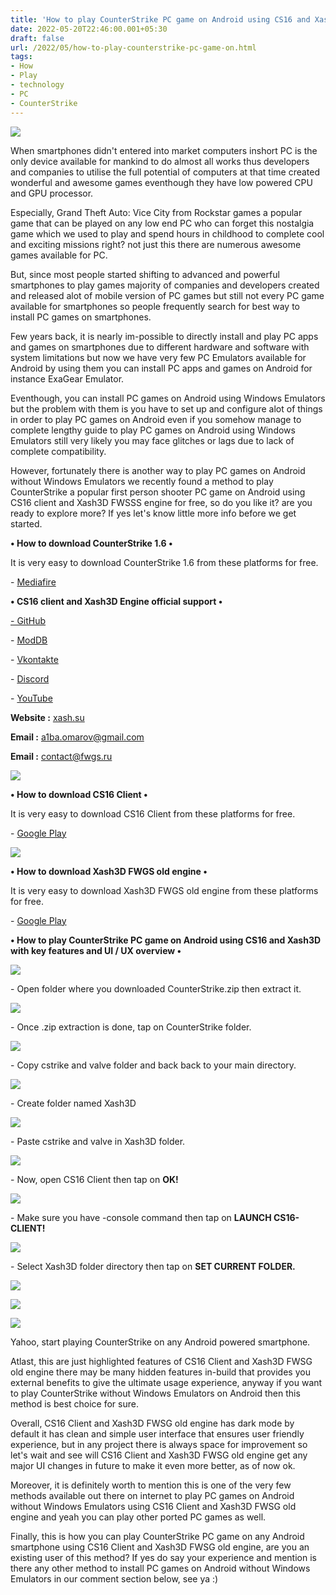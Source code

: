 ```yaml
---
title: 'How to play CounterStrike PC game on Android using CS16 and Xash3D.'
date: 2022-05-20T22:46:00.001+05:30
draft: false
url: /2022/05/how-to-play-counterstrike-pc-game-on.html
tags: 
- How
- Play
- technology
- PC
- CounterStrike
---
```


 [![](https://lh3.googleusercontent.com/-wWSC_fNhdEE/YofM6zVS6TI/AAAAAAAALGU/3pPnA9XwvnAojOxVhHabOKxmp35LWpoFwCNcBGAsYHQ/s1600/1653066983496391-0.png)](https://lh3.googleusercontent.com/-wWSC_fNhdEE/YofM6zVS6TI/AAAAAAAALGU/3pPnA9XwvnAojOxVhHabOKxmp35LWpoFwCNcBGAsYHQ/s1600/1653066983496391-0.png) 

  

When smartphones didn't entered into market computers inshort PC is the only device available for mankind to do almost all works thus developers and companies to utilise the full potential of computers at that time created wonderful and awesome games eventhough they have low powered CPU and GPU processor.

  

Especially, Grand Theft Auto: Vice City from Rockstar games a popular game that can be played on any low end PC who can forget this nostalgia game which we used to play and spend hours in childhood to complete cool and exciting missions right? not just this there are numerous awesome games available for PC.

  

But, since most people started shifting to advanced and powerful smartphones to play games majority of companies and developers created and released alot of mobile version of PC games but still not every PC game available for smartphones so people frequently search for best way to install PC games on smartphones.

  

Few years back, it is nearly im-possible to directly install and play PC apps and games on smartphones due to different hardware and software with system limitations but now we have very few PC Emulators available for Android by using them you can install PC apps and games on Android for instance ExaGear Emulator.

  

Eventhough, you can install PC games on Android using Windows Emulators but the problem with them is you have to set up and configure alot of things in order to play PC games on Android even if you somehow manage to complete lengthy guide to play PC games on Android using Windows Emulators still very likely you may face glitches or lags due to lack of complete compatibility.

  

However, fortunately there is another way to play PC games on Android without Windows Emulators we recently found a method to play CounterStrike a popular first person shooter PC game on Android using CS16 client and Xash3D FWSSS engine for free, so do you like it? are you ready to explore more? If yes let's know little more info before we get started.

  

**• How to download CounterStrike 1.6 •**

  

It is very easy to download CounterStrike 1.6 from these platforms for free.

  

\- [Mediafire](https://www.mediafire.com/file/xpjaqqqxvt8zf5z/CounterStrike.zip/file)

  

**• CS16 client and Xash3D Engine official support •**

[\- GitHub](http://fwgs.github.io/) 

\- [ModDB](https://www.moddb.com/games/xash3d-android)

\- [Vkontakte](https://m.vk.com/xashdroid)

\- [Discord](http://discord.me/fwgs)

\- [YouTube](https://www.youtube.com/channel/UCDSnCNfTfqtbe9NnEax6ZHQ)

  

**Website :** [xash.su](http://xash.su)

**Email :** [a1ba.omarov@gmail.com](mailto:a1ba.omarov@gmail.com)

**Email :** [contact@fwgs.ru](mailto:contact@fwgs.ru)

  

 [![](https://lh3.googleusercontent.com/-nnpVPuCD4-8/YofM562599I/AAAAAAAALGQ/ATjTrAQmLPg3ecUysKkqhDWrQfndUMlVgCNcBGAsYHQ/s1600/1653066979896636-1.png)](https://lh3.googleusercontent.com/-nnpVPuCD4-8/YofM562599I/AAAAAAAALGQ/ATjTrAQmLPg3ecUysKkqhDWrQfndUMlVgCNcBGAsYHQ/s1600/1653066979896636-1.png) 

  

**• How to download CS16 Client •**

  

It is very easy to download CS16 Client from these platforms for free.

  

\- [Google Play](https://play.google.com/store/apps/details?id=in.celest.xash3d.cs16client)

  

 [![](https://lh3.googleusercontent.com/-9fkkFPvx7_8/YofM4z0lOBI/AAAAAAAALGM/585-iR1YsNItSinVus4hZkRIUgjScOPfwCNcBGAsYHQ/s1600/1653066975297388-2.png)](https://lh3.googleusercontent.com/-9fkkFPvx7_8/YofM4z0lOBI/AAAAAAAALGM/585-iR1YsNItSinVus4hZkRIUgjScOPfwCNcBGAsYHQ/s1600/1653066975297388-2.png) 

  

  

**• How to download Xash3D FWGS old engine •**

It is very easy to download Xash3D FWGS old engine from these platforms for free.

  

\- [Google Play](https://play.google.com/store/apps/details?id=in.celest.xash3d.hl)

  

**• How to play CounterStrike PC game on Android using CS16 and Xash3D with key features and UI / UX overview •**

 [![](https://lh3.googleusercontent.com/-Tq2mUHfNYTs/YofM3tTkTVI/AAAAAAAALGI/HosvKBdMT50NPzZY8_-XdORUlFmn-T3ZQCNcBGAsYHQ/s1600/1653066970818640-3.png)](https://lh3.googleusercontent.com/-Tq2mUHfNYTs/YofM3tTkTVI/AAAAAAAALGI/HosvKBdMT50NPzZY8_-XdORUlFmn-T3ZQCNcBGAsYHQ/s1600/1653066970818640-3.png) 

  

\- Open folder where you downloaded CounterStrike.zip then extract it.

  

 [![](https://lh3.googleusercontent.com/-_n3GZ-Lv_Ho/YofM2i5kpUI/AAAAAAAALGE/oXnA8TKpBFwS23CUACxzwXwbF6UcACWRwCNcBGAsYHQ/s1600/1653066966604659-4.png)](https://lh3.googleusercontent.com/-_n3GZ-Lv_Ho/YofM2i5kpUI/AAAAAAAALGE/oXnA8TKpBFwS23CUACxzwXwbF6UcACWRwCNcBGAsYHQ/s1600/1653066966604659-4.png) 

  

\- Once .zip extraction is done, tap on CounterStrike folder.

  

 [![](https://lh3.googleusercontent.com/-WeTEs8CHUdw/YofM1q8S5bI/AAAAAAAALGA/1yAv0Lu8RHoLCAlivSx79P4HZ7nolAOtwCNcBGAsYHQ/s1600/1653066962526773-5.png)](https://lh3.googleusercontent.com/-WeTEs8CHUdw/YofM1q8S5bI/AAAAAAAALGA/1yAv0Lu8RHoLCAlivSx79P4HZ7nolAOtwCNcBGAsYHQ/s1600/1653066962526773-5.png) 

  

\- Copy cstrike and valve folder and back back to your main directory.

  

 [![](https://lh3.googleusercontent.com/-sJY0o0mFk9Q/YofM0t9WMhI/AAAAAAAALF8/wVWqyNX9ppYfxlAU6FOytPn9lPvBwElNgCNcBGAsYHQ/s1600/1653066958753552-6.png)](https://lh3.googleusercontent.com/-sJY0o0mFk9Q/YofM0t9WMhI/AAAAAAAALF8/wVWqyNX9ppYfxlAU6FOytPn9lPvBwElNgCNcBGAsYHQ/s1600/1653066958753552-6.png) 

  

\- Create folder named Xash3D

  

 [![](https://lh3.googleusercontent.com/-cOvBJSjkv9c/YofMzpETWMI/AAAAAAAALF4/aMMPRdsJY3E2pb_W2j_C94AKCmTQXHlwQCNcBGAsYHQ/s1600/1653066954725118-7.png)](https://lh3.googleusercontent.com/-cOvBJSjkv9c/YofMzpETWMI/AAAAAAAALF4/aMMPRdsJY3E2pb_W2j_C94AKCmTQXHlwQCNcBGAsYHQ/s1600/1653066954725118-7.png) 

  

\- Paste cstrike and valve in Xash3D folder.

  

 [![](https://lh3.googleusercontent.com/-F_nUjyEklJ4/YofMytOJlGI/AAAAAAAALF0/ZVJA5OAEM8YscB5opb3sgJIZ90orEYSFACNcBGAsYHQ/s1600/1653066950693365-8.png)](https://lh3.googleusercontent.com/-F_nUjyEklJ4/YofMytOJlGI/AAAAAAAALF0/ZVJA5OAEM8YscB5opb3sgJIZ90orEYSFACNcBGAsYHQ/s1600/1653066950693365-8.png) 

  

\- Now, open CS16 Client then tap on **OK!**

 **[![](https://lh3.googleusercontent.com/-Fh3APP_G6ns/YofMxkJkWuI/AAAAAAAALFw/91ElG9wQPk0nuqpdlr5WgUWHxDRdUPy_ACNcBGAsYHQ/s1600/1653066946608932-9.png)](https://lh3.googleusercontent.com/-Fh3APP_G6ns/YofMxkJkWuI/AAAAAAAALFw/91ElG9wQPk0nuqpdlr5WgUWHxDRdUPy_ACNcBGAsYHQ/s1600/1653066946608932-9.png)** 

\- Make sure you have -console command then tap on **LAUNCH CS16-CLIENT!**

 **[![](https://lh3.googleusercontent.com/-Zsy0pOAr5aM/YofMwm4T2-I/AAAAAAAALFs/VbPCppLJOmYiEIpuNTO-gPRBRw1ic3MTQCNcBGAsYHQ/s1600/1653066942336069-10.png)](https://lh3.googleusercontent.com/-Zsy0pOAr5aM/YofMwm4T2-I/AAAAAAAALFs/VbPCppLJOmYiEIpuNTO-gPRBRw1ic3MTQCNcBGAsYHQ/s1600/1653066942336069-10.png)** 

\- Select Xash3D folder directory then tap on **SET CURRENT FOLDER.**

 **[![](https://lh3.googleusercontent.com/-dQ6gH_ufAFo/YofMveoYhAI/AAAAAAAALFo/XOvvOkosskwg_zggEAoHGMZ83bePFn-ewCNcBGAsYHQ/s1600/1653066936781554-11.png)](https://lh3.googleusercontent.com/-dQ6gH_ufAFo/YofMveoYhAI/AAAAAAAALFo/XOvvOkosskwg_zggEAoHGMZ83bePFn-ewCNcBGAsYHQ/s1600/1653066936781554-11.png)** 

 [![](https://lh3.googleusercontent.com/-5Z5DCrRwhBo/YofMuAv0FVI/AAAAAAAALFk/8MDKN_blIakws9KfL-ySHMJK_Sae86-xACNcBGAsYHQ/s1600/1653066930326262-12.png)](https://lh3.googleusercontent.com/-5Z5DCrRwhBo/YofMuAv0FVI/AAAAAAAALFk/8MDKN_blIakws9KfL-ySHMJK_Sae86-xACNcBGAsYHQ/s1600/1653066930326262-12.png) 

  

 [![](https://lh3.googleusercontent.com/-gW7E2PVd_ms/YofMsbSVU7I/AAAAAAAALFg/xGegNI3tyak6rW3xYynON8M_O-fuX79jgCNcBGAsYHQ/s1600/1653066924901026-13.png)](https://lh3.googleusercontent.com/-gW7E2PVd_ms/YofMsbSVU7I/AAAAAAAALFg/xGegNI3tyak6rW3xYynON8M_O-fuX79jgCNcBGAsYHQ/s1600/1653066924901026-13.png) 

  

Yahoo, start playing CounterStrike on any Android powered smartphone.

  

Atlast, this are just highlighted features of CS16 Client and Xash3D FWSG old engine there may be many hidden features in-build that provides you external benefits to give the ultimate usage experience, anyway if you want to play CounterStrike without Windows Emulators on Android then this method is best choice for sure.

  

Overall, CS16 Client and Xash3D FWSG old engine has dark mode by default it has clean and simple user interface that ensures user friendly experience, but in any project there is always space for improvement so let's wait and see will CS16 Client and Xash3D FWSG old engine get any major UI changes in future to make it even more better, as of now ok. 

  

Moreover, it is definitely worth to mention this is one of the very few methods available out there on internet to play PC games on Android without Windows Emulators using CS16 Client and Xash3D FWSG old engine and yeah you can play other ported PC games as well.

  

Finally, this is how you can play CounterStrike PC game on any Android smartphone using CS16 Client and Xash3D FWSG old engine, are you an existing user of this method? If yes do say your experience and mention is there any other method to install PC games on Android without Windows Emulators in our comment section below, see ya :)